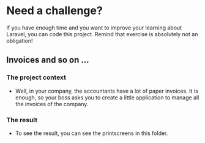 # Need a challenge?

If you have enough time and you want to improve your learning about Laravel, you can code this project. Remind that exercise is absolutely not an obligation!

## Invoices and so on ...

### The project context
- Well, in your company, the accountants have a lot of paper invoices. It is enough, so your boss asks you to create a little application to manage all the invoices of the company. 

### The result
- To see the result, you can see the printscreens in this folder.
